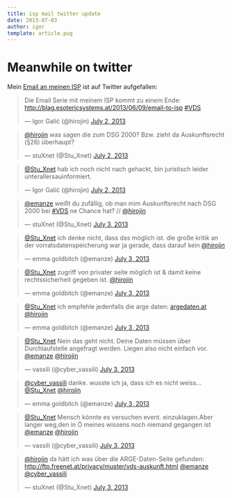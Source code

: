 ```yaml
---
title: isp mail twitter update
date: 2013-07-03
author: igor
template: article.pug
---
```

# Meanwhile on twitter

Mein [Email an meinen ISP](/2013/06/09/email-to-isp) ist auf Twitter aufgefallen:

<blockquote class="twitter-tweet"><p>Die Email Serie mit meinem ISP kommt zu einem Ende: <a href="/2013/06/09/email-to-isp">http://blag.esotericsystems.at/2013/06/09/email-to-isp</a> <a href="https://twitter.com/search?q=%23VDS&amp;src=hash">#VDS</a></p>&mdash; Igor Galić (@hirojin) <a href="https://twitter.com/hirojin/statuses/352103306329468929">July 2, 2013</a></blockquote>
<script async src="//platform.twitter.com/widgets.js" charset="utf-8"></script>
<blockquote class="twitter-tweet"><p><a href="https://twitter.com/hirojin">@hirojin</a> was sagen die zum DSG 2000? Bzw. zieht da Auskunftsrecht (§26) überhaupt?</p>&mdash; stuXnet (@Stu_Xnet) <a href="https://twitter.com/Stu_Xnet/statuses/352104810931163136">July 2, 2013</a></blockquote>
<script async src="//platform.twitter.com/widgets.js" charset="utf-8"></script>
<blockquote class="twitter-tweet"><p><a href="https://twitter.com/Stu_Xnet">@Stu_Xnet</a> hab ich noch nicht nach gehackt, bin juristisch leider unterallersauinformiert.</p>&mdash; Igor Galić (@hirojin) <a href="https://twitter.com/hirojin/statuses/352167692024823808">July 2, 2013</a></blockquote>
<script async src="//platform.twitter.com/widgets.js" charset="utf-8"></script>
<blockquote class="twitter-tweet"><p><a href="https://twitter.com/emanze">@emanze</a> weißt du zufällig, ob man mim Auskunftsrecht nach DSG 2000 bei <a href="https://twitter.com/search?q=%23VDS&amp;src=hash">#VDS</a> ne Chance hat? // <a href="https://twitter.com/hirojin">@hirojin</a></p>&mdash; stuXnet (@Stu_Xnet) <a href="https://twitter.com/Stu_Xnet/statuses/352310157000192001">July 3, 2013</a></blockquote>
<script async src="//platform.twitter.com/widgets.js" charset="utf-8"></script>
<blockquote class="twitter-tweet"><p><a href="https://twitter.com/Stu_Xnet">@Stu_Xnet</a> ich denke nicht, dass das möglich ist. die große kritik an der vorratsdatenspeicherung war ja gerade, dass darauf kein <a href="https://twitter.com/hirojin">@hirojin</a></p>&mdash; emma goldbitch (@emanze) <a href="https://twitter.com/emanze/statuses/352353205243490304">July 3, 2013</a></blockquote>
<script async src="//platform.twitter.com/widgets.js" charset="utf-8"></script>
<blockquote class="twitter-tweet"><p><a href="https://twitter.com/Stu_Xnet">@Stu_Xnet</a> zugriff von privater seite möglich ist &amp; damit keine rechtssicherheit gegeben ist. <a href="https://twitter.com/hirojin">@hirojin</a></p>&mdash; emma goldbitch (@emanze) <a href="https://twitter.com/emanze/statuses/352353293634248704">July 3, 2013</a></blockquote>
<script async src="//platform.twitter.com/widgets.js" charset="utf-8"></script>
<blockquote class="twitter-tweet"><p><a href="https://twitter.com/Stu_Xnet">@Stu_Xnet</a> ich empfehle jedenfalls die arge daten: <a href="http://argedaten.at">argedaten.at</a> <a href="https://twitter.com/hirojin">@hirojin</a></p>&mdash; emma goldbitch (@emanze) <a href="https://twitter.com/emanze/statuses/352353579748691968">July 3, 2013</a></blockquote>
<script async src="//platform.twitter.com/widgets.js" charset="utf-8"></script>
<blockquote class="twitter-tweet"><p><a href="https://twitter.com/Stu_Xnet">@Stu_Xnet</a> Nein das geht nicht. Deine Daten müssen über Durchlaufstelle angefragt werden. Liegen also nicht einfach vor. <a href="https://twitter.com/emanze">@emanze</a> <a href="https://twitter.com/hirojin">@hirojin</a></p>&mdash; vassili (@cyber_vassili) <a href="https://twitter.com/cyber_vassili/statuses/352355299077795840">July 3, 2013</a></blockquote>
<script async src="//platform.twitter.com/widgets.js" charset="utf-8"></script>
<blockquote class="twitter-tweet"><p><a href="https://twitter.com/cyber_vassili">@cyber_vassili</a> danke. wusste ich ja, dass ich es nicht weiss... <a href="https://twitter.com/Stu_Xnet">@Stu_Xnet</a> <a href="https://twitter.com/hirojin">@hirojin</a></p>&mdash; emma goldbitch (@emanze) <a href="https://twitter.com/emanze/statuses/352355620244029440">July 3, 2013</a></blockquote>
<script async src="//platform.twitter.com/widgets.js" charset="utf-8"></script>
<blockquote class="twitter-tweet"><p><a href="https://twitter.com/Stu_Xnet">@Stu_Xnet</a> Mensch könnte es versuchen event. einzuklagen.Aber langer weg,den in Ö meines wissens noch niemand gegangen ist <a href="https://twitter.com/emanze">@emanze</a> <a href="https://twitter.com/hirojin">@hirojin</a></p>&mdash; vassili (@cyber_vassili) <a href="https://twitter.com/cyber_vassili/statuses/352356017440436226">July 3, 2013</a></blockquote>
<script async src="//platform.twitter.com/widgets.js" charset="utf-8"></script>
<blockquote class="twitter-tweet"><p><a href="https://twitter.com/hirojin">@hirojin</a> da hätt ich was über die ARGE-Daten-Seite gefunden: <a href="http://ftp.freenet.at/privacy/muster/vds-auskunft.html">http://ftp.freenet.at/privacy/muster/vds-auskunft.html</a> <a href="https://twitter.com/emanze">@emanze</a> <a href="https://twitter.com/cyber_vassili">@cyber_vassili</a></p>&mdash; stuXnet (@Stu_Xnet) <a href="https://twitter.com/Stu_Xnet/statuses/352456404545712128">July 3, 2013</a></blockquote>
<script async src="//platform.twitter.com/widgets.js" charset="utf-8"></script>
